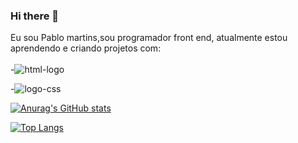 ### Hi there 👋

Eu sou Pablo martins,sou programador front end, atualmente estou aprendendo e criando projetos com:
<br>
<br>
-<img src="https://img.shields.io/badge/HTML5-E34F26?style=for-the-badge&logo=html5&logoColor=white" alt="html-logo"/>

-<img src="https://img.shields.io/badge/CSS3-1572B6?style=for-the-badge&logo=css3&logoColor=white" alt="logo-css"/>

[![Anurag's GitHub stats](https://github-readme-stats.vercel.app/api?username=pablomartinsti)](https://github.com/anuraghazra/github-readme-stats)

[![Top Langs](https://github-readme-stats.vercel.app/api/top-langs/?username=pablomartinsti)](https://github.com/anuraghazra/github-readme-stats)
